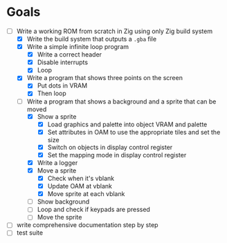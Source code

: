 # Goals

- [ ] Write a working ROM from scratch in Zig using only Zig build system
  - [x] Write the build system that outputs a `.gba` file
  - [x] Write a simple infinite loop program
    - [x] Write a correct header
    - [x] Disable interrupts
    - [x] Loop
  - [x] Write a program that shows three points on the screen
    - [x] Put dots in VRAM
    - [x] Then loop
  - [ ] Write a program that shows a background and a sprite that can be moved
    - [x] Show a sprite
      - [x] Load graphics and palette into object VRAM and palette
      - [x] Set attributes in OAM to use the appropriate tiles and set the size
      - [x] Switch on objects in display control register
      - [x] Set the mapping mode in display control register
    - [x] Write a logger
    - [x] Move a sprite
      - [x] Check when it's vblank
      - [x] Update OAM at vblank
      - [x] Move sprite at each vblank
    - [ ] Show background
    - [ ] Loop and check if keypads are pressed
    - [ ] Move the sprite
- [ ] write comprehensive documentation step by step
- [ ] test suite
